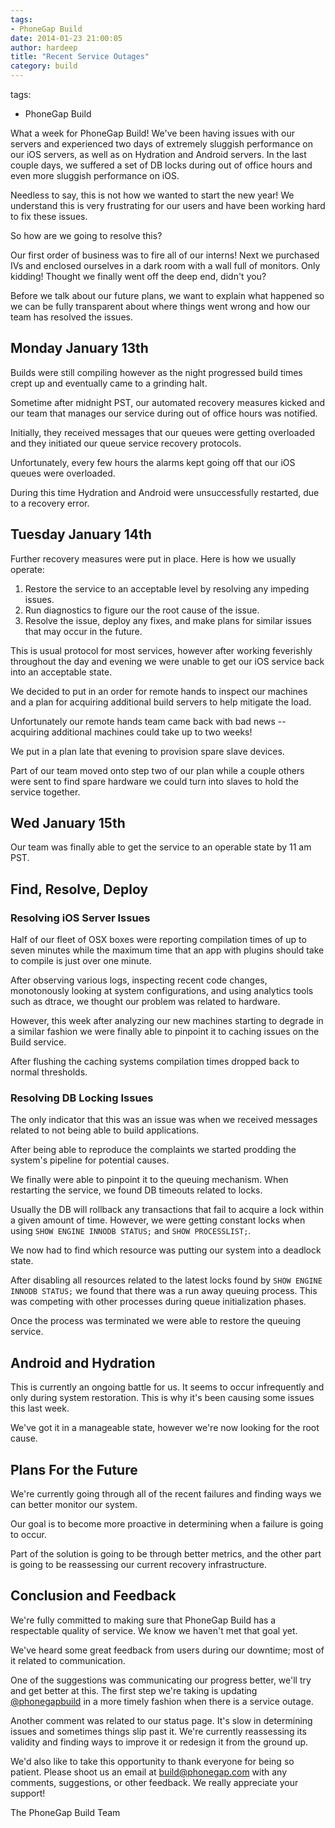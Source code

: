 ```yaml
---
tags:
- PhoneGap Build
date: 2014-01-23 21:00:05
author: hardeep
title: "Recent Service Outages"
category: build
---
```

tags:
- PhoneGap Build

What a week for PhoneGap Build! We've been having issues with our servers and experienced two days of extremely sluggish performance on our iOS servers, as well as on Hydration and Android servers. In the last couple days, we suffered a set of DB locks during out of office hours and even more sluggish performance on iOS.

Needless to say, this is not how we wanted to start the new year! We understand this is very frustrating for our users and have been working hard to fix these issues. 

So how are we going to resolve this?

Our first order of business was to fire all of our interns! Next we purchased IVs and enclosed ourselves in a dark room with a wall full of monitors. Only kidding! Thought we finally went off the deep end, didn't you?

Before we talk about our future plans, we want to explain what happened so we can be fully transparent about where things went wrong and how our team has resolved the issues.
<!-- end-slug -->

## Monday January 13th

Builds were still compiling however as the night progressed build times crept up and eventually came to a grinding halt.

Sometime after midnight PST, our automated recovery measures kicked and our team that manages our service during out of office hours was notified.

Initially, they received messages that our queues were getting overloaded and they initiated our queue service recovery protocols.

Unfortunately, every few hours the alarms kept going off that our iOS queues were overloaded.

During this time Hydration and Android were unsuccessfully restarted, due to a recovery error.

## Tuesday January 14th

Further recovery measures were put in place. Here is how we usually operate:

1. Restore the service to an acceptable level by resolving any impeding issues.
2. Run diagnostics to figure our the root cause of the issue.
3. Resolve the issue, deploy any fixes, and make plans for similar issues that may occur in the future.

This is usual protocol for most services, however after working feverishly throughout the day and evening we were unable to get our iOS service back into an acceptable state.

We decided to put in an order for remote hands to inspect our machines and a plan for acquiring additional build servers to help mitigate the load.

Unfortunately our remote hands team came back with bad news -- acquiring additional machines could take up to two weeks!

We put in a plan late that evening to provision spare slave devices.

Part of our team moved onto step two of our plan while a couple others were sent to find spare hardware we could turn into slaves to hold the service together.

## Wed January 15th

Our team was finally able to get the service to an operable state by 11 am PST.

## Find, Resolve, Deploy

### Resolving iOS Server Issues

Half of our fleet of OSX boxes were reporting compilation times of up to seven minutes while the maximum time that an app with plugins should take to compile is just over one minute.

After observing various logs, inspecting recent code changes, monotonously looking at system configurations, and using analytics tools such as dtrace, we thought our problem was related to hardware.

However, this week after analyzing our new machines starting to degrade in a similar fashion we were finally able to pinpoint it to caching issues on the Build service.

After flushing the caching systems compilation times dropped back to normal thresholds.

### Resolving DB Locking Issues

The only indicator that this was an issue was when we received messages related to not being able to build applications.

After being able to reproduce the complaints we started prodding the system's pipeline for potential causes.

We finally were able to pinpoint it to the queuing mechanism. When restarting the service, we found DB timeouts related to locks.

Usually the DB will rollback any transactions that fail to acquire a lock within a given amount of time. However, we were getting constant locks when using `SHOW ENGINE INNODB STATUS;` and `SHOW PROCESSLIST;`.

We now had to find which resource was putting our system into a deadlock state.

After disabling all resources related to the latest locks found by `SHOW ENGINE INNODB STATUS;` we found that there was a run away queuing process. This was competing with other processes during queue initialization phases.

Once the process was terminated we were able to restore the queuing service.

## Android and Hydration

This is currently an ongoing battle for us. It seems to occur infrequently and only during system restoration. This is why it's been causing some issues this last week.

We've got it in a manageable state, however we're now looking for the root cause.

## Plans For the Future

We're currently going through all of the recent failures and finding ways we can better monitor our system.

Our goal is to become more proactive in determining when a failure is going to occur.

Part of the solution is going to be through better metrics, and the other part is going to be reassessing our current recovery infrastructure.

## Conclusion and Feedback

We're fully committed to making sure that PhoneGap Build has a respectable quality of service. We know we haven't met that goal yet.

We've heard some great feedback from users during our downtime; most of it related to communication.

One of the suggestions was communicating our progress better, we'll try and get better at this. The first step we're taking is updating [@phonegapbuild](https://twitter.com/phonegapbuild) in a more timely fashion when there is a service outage.

Another comment was related to our status page. It's slow in determining issues and sometimes things slip past it. We're currently reassessing its validity and finding ways to improve it or redesign it from the ground up.

We'd also like to take this opportunity to thank everyone for being so patient. Please shoot us an email at build@phonegap.com with any comments, suggestions, or other feedback. We really appreciate your support!

The PhoneGap Build Team

